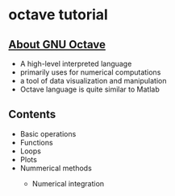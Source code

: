 # octave tutorial
## <a href='https://www.gnu.org/software/octave/'>About GNU Octave </a>
<ul>
<li> A high-level interpreted language </li>
<li> primarily uses for numerical computations </li> 
<li> a tool of data visualization and manipulation </li> 
<li> Octave language is quite similar to Matlab </li> 
</ul>

## Contents
<ul>
<li> Basic operations </li>
<li> Functions </li>
<li> Loops </li>
<li> Plots </li>
<li> Nummerical methods </li>
<ul> 
  <li> Numerical integration
</ul>

</ul>
